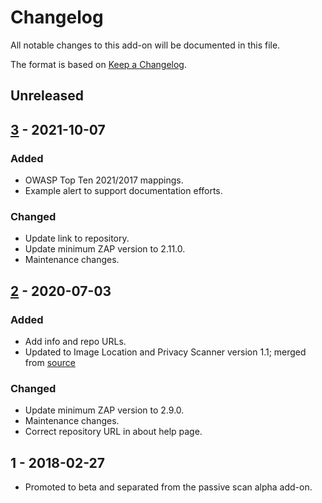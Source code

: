 # Changelog
All notable changes to this add-on will be documented in this file.

The format is based on [Keep a Changelog](https://keepachangelog.com/en/1.0.0/).

## Unreleased


## [3] - 2021-10-07
### Added
- OWASP Top Ten 2021/2017 mappings.
- Example alert to support documentation efforts.

### Changed
- Update link to repository.
- Update minimum ZAP version to 2.11.0.
- Maintenance changes.

## [2] - 2020-07-03
### Added
- Add info and repo URLs.
- Updated to Image Location and Privacy Scanner version 1.1; merged from [source](https://github.com/veggiespam/ImageLocationScanner) 

### Changed
- Update minimum ZAP version to 2.9.0.
- Maintenance changes.
- Correct repository URL in about help page.

## 1 - 2018-02-27

- Promoted to beta and separated from the passive scan alpha add-on.

[3]: https://github.com/zaproxy/zap-extensions/releases/imagelocationscanner-v3
[2]: https://github.com/zaproxy/zap-extensions/releases/imagelocationscanner-v2
